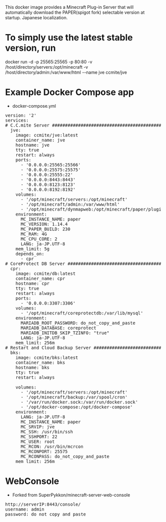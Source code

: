 This docker image provides a Minecraft Plug-in Server that will automatically download the PAPER(spigot fork) selectable version at startup.
Japanese localization.

# To simply use the latest stable version, run
docker run -d -p 25565:25565 -p 80:80 -v /host/directory/servers:/opt/minecraft -v /host/directory/admin:/var/www/html --name jve ccmite/jve


# Example Docker Compose app

* docker-compose.yml

<pre>
version: '2'
services:
# C.C.mite Server ###################################################
  jve:
    image: ccmite/jve:latest
    container_name: jve
    hostname: jve
    tty: true
    restart: always
    ports:
      - '0.0.0.0:25565:25566'
      - '0.0.0.0:25575:25575'
      - '0.0.0.0:25555:22'
      - '0.0.0.0:8443:8443'
      - '0.0.0.0:8123:8123'
      - '0.0.0.0:8192:8192'
    volumes:
      - '/opt/minecraft/servers:/opt/minecraft'
      - '/opt/minecraft/admin:/var/www/html'
      - '/opt/minecraft/dynmapweb:/opt/minecraft/paper/plugins/dynmap/web'
    environment:
      MC_INSTANCE_NAME: paper
      MC_VERSION: 1.14.4
      MC_PAPER_BUILD: 230
      MC_RAM: 4G
      MC_CPU_CORE: 2
      LANG: ja-JP.UTF-8
    mem_limit: 5g
    depends_on:
      - cpr
# CoreProtect DB Server ##############################################
  cpr:
    image: ccmite/db:latest
    container_name: cpr
    hostname: cpr
    tty: true
    restart: always
    ports:
      - '0.0.0.0:3307:3306'
    volumes:
      - '/opt/minecraft/coreprotectdb:/var/lib/mysql'
    environment:
      MARIADB_ROOT_PASSWORD: do_not_copy_and_paste
      MARIADB_DATABASE: coreprotect
      MARIADB_INITDB_SKIP_TZINFO: "true"
      LANG: ja-JP.UTF-8
    mem_limit: 256m
# Restart and Cloud Backup Server ###################################################
  bks:
    image: ccmite/bks:latest
    container_name: bks
    hostname: bks
    tty: true
    restart: always
   
    volumes:
      - '/opt/minecraft/servers:/opt/minecraft'
      - '/opt/minecraft/backup:/var/spool/cron'
      - '/var/run/docker.sock:/var/run/docker.sock'
      - '/opt/docker-compose:/opt/docker-compose'
    environment:
      LANG: ja-JP.UTF-8
      MC_INSTANCE_NAME: paper
      MC_SRVIP: jve
      MC_SSH: /usr/bin/ssh
      MC_SSHPORT: 22
      MC_USER: root
      MC_RCON: /usr/bin/mcrcon
      MC_RCONPORT: 25575
      MC_RCONPASS: do_not_copy_and_paste
    mem_limit: 256m
</pre>


# WebConsole

*  Forked from SuperPykkon/minecraft-server-web-console
<pre>
http://serverIP:8443/console/
username: admin
password: do_not_copy_and_paste
</pre>
